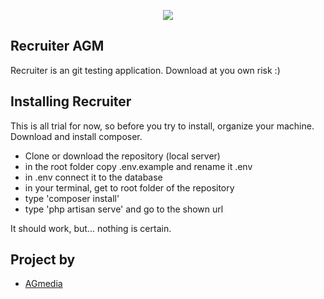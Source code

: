 <p align="center"><img src="http://www.agmedia.hr/placeholders/logo@2x.png"></p>

## Recruiter AGM

Recruiter is an git testing application. Download at you own risk :)

## Installing Recruiter

This is all trial for now, so before you try to install, organize your machine. Download and install composer.

- Clone or download the repository (local server)
- in the root folder copy .env.example and rename it .env
- in .env connect it to the database
- in your terminal, get to root folder of the repository
- type 'composer install'
- type 'php artisan serve' and go to the shown url

It should work, but... nothing is certain.

## Project by

- [AGmedia](http://www.agmedia.hr)
